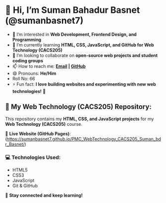 # 👋 Hi, I’m Suman Bahadur Basnet (@sumanbasnet7)  
- 👀 I’m interested in **Web Development, Frontend Design, and Programming**  
- 🌱 I’m currently learning **HTML, CSS, JavaScript, and GitHub for Web Technology (CACS205)**  
- 💞️ I’m looking to collaborate on **open-source web projects and student coding groups**  
- 📫 How to reach me: **[Email]() | [GitHub](https://github.com/sumanbasnet7)**  
- 😄 Pronouns: **He/Him**
- Roll No: 66 
- ⚡ Fun fact: **I love building websites and experimenting with new web technologies!** 🚀  

## 📌 My Web Technology (CACS205) Repository:
This repository contains my **HTML, CSS, and JavaScript projects** for my **Web Technology (CACS205)** course.  

🔗 **Live Website (GitHub Pages)**: (https://sumanbasnet7.github.io/PMC_WebTechnology_CACS205_Suman_bdr_Basnet/)  

### 💻 Technologies Used:
- HTML5  
- CSS3  
- JavaScript  
- Git & GitHub  

🚀 **Stay connected and keep learning!**  
